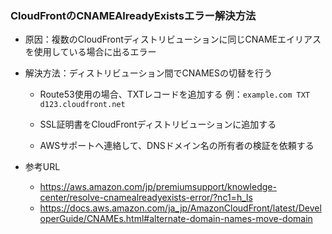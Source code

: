 ### CloudFrontのCNAMEAlreadyExistsエラー解決方法

- 原因：複数のCloudFrontディストリビューションに同じCNAMEエイリアスを使用している場合に出るエラー

- 解決方法：ディストリビューション間でCNAMESの切替を行う
  
  - Route53使用の場合、TXTレコードを追加する
    例：`example.com TXT d123.cloudfront.net`
  
  - SSL証明書をCloudFrontディストリビューションに追加する
  
  - AWSサポートへ連絡して、DNSドメイン名の所有者の検証を依頼する
  
 
- 参考URL
  - https://aws.amazon.com/jp/premiumsupport/knowledge-center/resolve-cnamealreadyexists-error/?nc1=h_ls
  - https://docs.aws.amazon.com/ja_jp/AmazonCloudFront/latest/DeveloperGuide/CNAMEs.html#alternate-domain-names-move-domain
  
